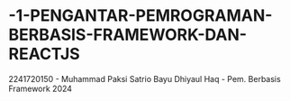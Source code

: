 # -1-PENGANTAR-PEMROGRAMAN-BERBASIS-FRAMEWORK-DAN-REACTJS
2241720150 - Muhammad Paksi Satrio Bayu Dhiyaul Haq - Pem. Berbasis Framework 2024
